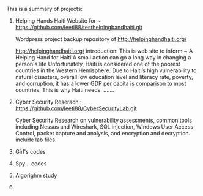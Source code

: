 This is a summary of projects: 

1. Helping Hands Haiti Website for ~ 
    https://github.com/leeti88/testhelpingbandhaiti.git

    Wordpress project backup repository of http://helpinghandhaiti.org/ 
    
    http://helpinghandhaiti.org/ 
    introduction: This is web site to inform ~
    A Helping Hand for Haiti
    A small action can go a long way in changing a person's life
    Unfortunately, Haiti is considered one of the poorest countries in the Western Hemisphere. Due to Haiti’s high vulnerability to natural disasters, overall low education level and literacy rate, poverty, and corruption, it has a lower GDP per capita is comparison to most countries. This is why Haiti needs. 
    .......


2. Cyber Security Reserach :
   https://github.com/leeti88/CyberSecurityLab.git
   
   Cyber Security Research on vulnerability assessments, common tools including Nessus and Wireshark, SQL injection, Windows User Access Control, packet capture and analysis, and encryption and decryption. include lab files. 


3. Girl's codes

4. Spy .. codes 

5. Algorighm study 

6. 

